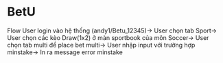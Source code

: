 # BetU
Flow
User login vào hệ thống (andy1/Betu_12345)->
User chọn tab Sport->
User chọn các kèo Draw(1x2) ở màn sportbook của môn Soccer->
User chọn tab multi để place bet multi->
User nhập input với trường hợp minstake->
In ra message error minstake
